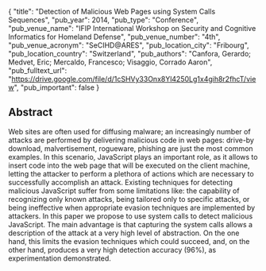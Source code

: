 {
  "title": "Detection of Malicious Web Pages using System Calls Sequences",
  "pub_year": 2014,
  "pub_type": "Conference",
  "pub_venue_name": "IFIP International Workshop on Security and Cognitive Informatics for Homeland Defense",
  "pub_venue_number": "4th",
  "pub_venue_acronym": "SeCIHD@ARES",
  "pub_location_city": "Fribourg",
  "pub_location_country": "Switzerland",
  "pub_authors": "Canfora, Gerardo; Medvet, Eric; Mercaldo, Francesco; Visaggio, Corrado Aaron",
  "pub_fulltext_url": "https://drive.google.com/file/d/1cSHVy33Onx8Yl4250Lg1x4gih8r2fhcT/view",
  "pub_important": false
}

## Abstract
Web sites are often used for diffusing malware; an increasingly number of attacks are performed by delivering malicious code in web pages: drive-by download, malvertisement, rogueware, phishing are just the most common examples. In this scenario, JavaScript plays an important role, as it allows to insert code into the web page that will be executed on the client machine, letting the attacker to perform a plethora of actions which are necessary to successfully accomplish an attack. Existing techniques for detecting malicious JavaScript suffer from some limitations like: the capability of recognizing only known attacks, being tailored only to specific attacks, or being ineffective when appropriate evasion techniques are implemented by attackers. In this paper we propose to use system calls to detect malicious JavaScript. The main advantage is that capturing the system calls allows a description of the attack at a very high level of abstraction. On the one hand, this limits the evasion techniques which could succeed, and, on the other hand, produces a very high detection accuracy (96%), as experimentation demonstrated.
